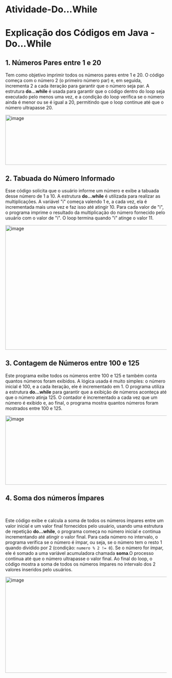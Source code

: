 # Atividade-Do...While
<!DOCTYPE html>
<html>
<head>
    <meta charset="UTF-8">
    <meta name="viewport" content="width=device-width, initial-scale=1.0">

</head>
<body>
    <h1>Explicação dos Códigos em Java - Do...While</h1>
    <h2>1. Números Pares entre 1 e 20</h2>
        <p>Tem como objetivo imprimir todos os números pares entre 1 e 20. O código começa com o número 2 (o primeiro número par) e, em seguida, incrementa 2 a cada iteração para garantir que o número seja par. A estrutura <strong>do...while</strong> é usada para garantir que o código dentro do loop seja executado pelo menos uma vez, e a condição do loop verifica se o número ainda é menor ou se é igual a 20, permitindo que o loop continue até que o número ultrapasse 20.</p>
    <img width="531" height="156" alt="image" src="https://github.com/user-attachments/assets/568b4df7-47bd-4e97-91be-6d7d4a48b47f" />

   <br>
<h2>2. Tabuada do Número Informado</h2>
        <p>
            Esse código solicita que o usuário informe um número e exibe a tabuada desse número
            de 1 a 10. A estrutura <strong>do...while</strong> é utilizada para realizar as multiplicações. A variável "i" começa valendo 1 e, a cada vez, ela é incrementada mais uma vez e faz isso até atingir 10. Para cada valor de "i", o programa imprime o resultado da multiplicação do número fornecido pelo usuário com o valor de "i". O loop termina quando "i" atinge o valor 11. 
        </p>
    <img width="550" height="389" alt="image" src="https://github.com/user-attachments/assets/b9e5f579-21a7-4233-a227-b6fd9f463c92" />
    <br>
     <h2>3. Contagem de Números entre 100 e 125</h2>
        <p>
            Este programa exibe todos os números entre 100 e 125 e também conta quantos números foram exibidos.
            A lógica usada é muito simples: o número inicial é 100, e a cada iteração, ele é incrementado em 1.
            O programa utiliza a estrutura <strong>do...while</strong> para garantir que a exibição de números
            aconteça até que o número atinja 125. O contador é incrementado a cada vez que um número é exibido
            e, ao final, o programa mostra quantos números foram mostrados entre 100 e 125.
        </p>
    <img width="1524" height="216" alt="image" src="https://github.com/user-attachments/assets/21a9698a-ab2e-4455-82bb-18f486544d3b" />
     <h2>4. Soma dos números Ímpares</h2>
      <br>
        <p>
            Este código exibe e calcula a soma de todos os números ímpares entre um valor inicial e um valor final fornecidos pelo usuário, usando uma estrutura de repetição <strong>do...while</strong>, o programa começa no número inicial e continua incrementando até atingir o valor final.
            Para cada número no intervalo, o programa verifica se o número é ímpar, ou seja, se o número tem o resto 1 quando dividido por 2 (condição: <code>numero % 2 != 0</code>). Se o número for ímpar, ele é somado a uma variável acumuladora chamada <strong>soma</strong>.O processo continua até que o número ultrapasse o valor final. Ao final do loop, o código mostra a soma de todos os números ímpares no intervalo dos 2 valores inseridos pelo usuários.
        </p>
            <img width="622" height="300" alt="image" src="https://github.com/user-attachments/assets/bae9b73e-afc0-4e0c-9367-973320a66c16"/> 
</body>
</html>
